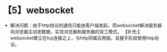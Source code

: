 # 【5】websocket
- 解决问题：由于http协议的通信只能由客户端发起，而websocket解决服务器向浏览器主动发数据，实现浏览器和服务器的双工模式。
【补充:】websocket建立在tcp连接之上，与http同属应用层。且握手阶段使用http协议。